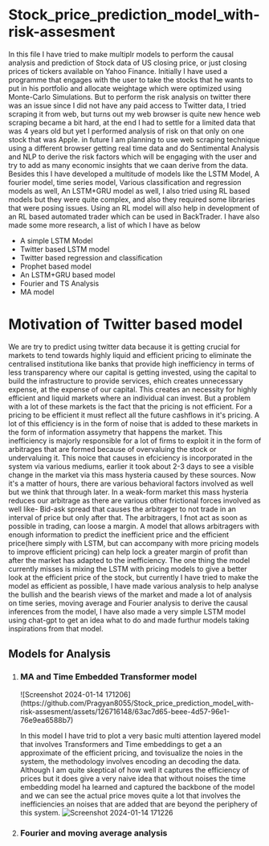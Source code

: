 # Stock_price_prediction_model_with-risk-assesment
In this file I have tried to make multiplr models to perform the causal analysis and prediction of Stock data of US closing price, or just closing prices of tickers available on Yahoo Finance. Initially I have used a programme that engages with the user to take the stocks that he wants to put in his portfolio and allocate weightage which were optimized using Monte-Carlo Simulations. But to perform the risk analysis on twitter there was an issue since I did not have any paid access to Twitter data, I tried scraping it from web, but turns out my web browser is quite new hence web scraping became a bit hard, at the end I had to settle for a limited data that was 4 years old but yet I performed analysis of risk on that only on one stock that was Apple. in future I am planning to use web scraping technique using a different browser getting real time data and do Sentimental Analysis and NLP to derive the risk factors which will be engaging with the user and try to add as many economic insights that we caan derive from the data. Besides this I have developed a multitude of models like the LSTM Model, A fourier model, time series model, Various classification and regression models as well, An LSTM+GRU model as well, I also tried using RL based models but they were quite complex, and also they required some libraries that were posing issues. Using an RL model will also help in development of an RL based automated trader which can be used in BackTrader. I have also made some more research, a list of which I have as below 
<ul>
   <li>A simple LSTM Model</li><li>Twitter based LSTM model</li><li>Twitter based regression and classification</li><li>Prophet based model</li><li>An LSTM+GRU based model</li><li>Fourier and TS Analysis</li><li>MA model</li>
</ul>

<h1>Motivation of Twitter based model</h1>

We are try to predict using twitter data because it is getting crucial for markets to tend towards highly liquid and efficient pricing to eliminate the centralised institutiona like banks that provide high inefficiency in terms of less transparency where our capital is getting invested, using the capital to build the infrastructure to provide services, ehich creates unnecessary expense, at the expense of our capital. This creates an necessity for highly efficient and liquid markets where an individual can invest. But a problem with a lot of these markets is the fact that the pricing is not efficient. For a pricing to be efficient it must reflect all the future cashflows in it's pricing. A lot of this efficiency is in the form of noise that is added to these markets in the form of information assymetry that happens the market. This inefficiency is majorly responsible for a lot of firms to exploit it in the form of arbitrages that are formed because of overvaluing the stock or undervaluing it. This noice that causes in efciciency is incorporated in the system via various mediums, earlier it took about 2-3 days to see a visible change in the market via this mass hysteria caused by these sources. Now it's a matter of hours, there are various behavioral factors involved as well but we think that through later. In a weak-form market this mass hysteria reduces our arbitrage as there are various other frictional forces involved as well like- Bid-ask spread that causes the arbitrager to not trade in an interval of price but only after that. The arbitragers, I fnot act as soon as possible in trading, can loose a margin.
A model that allows arbitragers with enough information to predict the inefficient price and the efficient price(here simply with LSTM, but can accompany with more pricing models to improve efficient pricing) can help lock a greater margin of profit than after the market has adapted to the inefficiency.
The one thing the model currently misses is mixing the LSTM with pricing models to give a better look at the efficient price of the stock, but currently I have tried to make the model as efficient as possible, I have made various analysis to help analyse the bullish and the bearish views of the market and made a lot of analysis on time series, moving average and Fourier analysis to derive the causal inferences from the model, I have also made a very simple LSTM model using chat-gpt to get an idea what to do and made furthur models taking inspirations from that model.

<h2>Models for Analysis</h2>
<ol>
   <li>
   <h3>MA and Time Embedded Transformer model</h3>
   ![Screenshot 2024-01-14 171206](https://github.com/Pragyan8055/Stock_price_prediction_model_with-risk-assesment/assets/126716148/63ac7d65-beee-4d57-96e1-76e9ea6588b7)

   In this model I have trid to plot a very basic multi attention layered model that involves Transformers and Time embeddings to get a an approximate of the efficient pricing, and tovisualize the noies in the system, the methodology involves encoding an decoding the data. Although I am quite skeptical of how well it captures the efficiency of prices but it does give a very naive idea that without noises the time embedding model ha learned and captured the backbone of the model and we can see the actual price moves quite a lot that involves the inefficiencies an noises that are added that are beyond the periphery of this system. 
   ![Screenshot 2024-01-14 171226](https://github.com/Pragyan8055/Stock_price_prediction_model_with-risk-assesment/assets/126716148/362e475d-de8a-44e8-865f-2eafca300f1e)

   </li>
   <li>
      <h3>Fourier and moving average analysis</h3>
   </li>
</ol>
 

